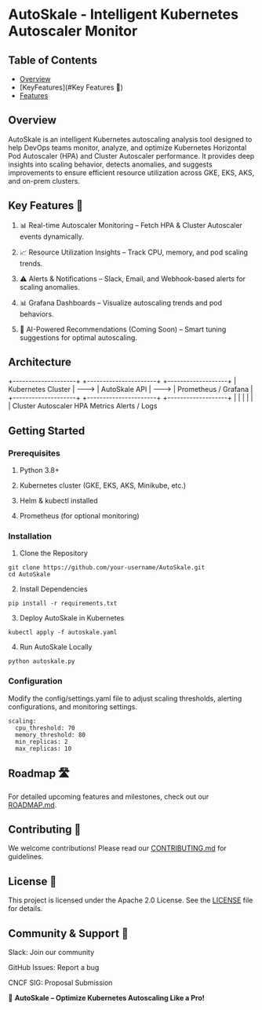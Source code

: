 # **AutoSkale - Intelligent Kubernetes Autoscaler Monitor**







## Table of Contents  
- [Overview](#Overview)  
- [KeyFeatures](#Key Features 🚀)  
- [Features](#features)  

## **Overview**

AutoSkale is an intelligent Kubernetes autoscaling analysis tool designed to help DevOps teams monitor, analyze, and optimize Kubernetes Horizontal Pod Autoscaler (HPA) and Cluster Autoscaler performance. It provides deep insights into scaling behavior, detects anomalies, and suggests improvements to ensure efficient resource utilization across GKE, EKS, AKS, and on-prem clusters.

## Key Features 🚀

1. 📊 Real-time Autoscaler Monitoring – Fetch HPA & Cluster Autoscaler events dynamically.

2. 📈 Resource Utilization Insights – Track CPU, memory, and pod scaling trends.

3. ⚠️ Alerts & Notifications – Slack, Email, and Webhook-based alerts for scaling anomalies.

4. 📊 Grafana Dashboards – Visualize autoscaling trends and pod behaviors.

5. 🧠 AI-Powered Recommendations (Coming Soon) – Smart tuning suggestions for optimal autoscaling.

## Architecture

 +--------------------+        +----------------------+        +-------------------+
 | Kubernetes Cluster | ---> | AutoSkale API       | ---> | Prometheus / Grafana |
 +--------------------+        +----------------------+        +-------------------+
         |                           |                        |
         |                           |                        |
  Cluster Autoscaler        HPA Metrics           Alerts / Logs

## Getting Started

### Prerequisites

1. Python 3.8+

2. Kubernetes cluster (GKE, EKS, AKS, Minikube, etc.)

3. Helm & kubectl installed

5. Prometheus (for optional monitoring)

### Installation

1. Clone the Repository

``` 
git clone https://github.com/your-username/AutoSkale.git
cd AutoSkale 
```

2. Install Dependencies

`pip install -r requirements.txt`

3. Deploy AutoSkale in Kubernetes

`kubectl apply -f autoskale.yaml`

4. Run AutoSkale Locally

`python autoskale.py`

### Configuration

Modify the config/settings.yaml file to adjust scaling thresholds, alerting configurations, and monitoring settings.

```
scaling:
  cpu_threshold: 70
  memory_threshold: 80
  min_replicas: 2
  max_replicas: 10
```
## Roadmap 🛣️

For detailed upcoming features and milestones, check out our [ROADMAP.md](https://github.com/Aravindjeev/AutoSKale/blob/ce0329446ca8b8547c27ca12e606fa5944a78356/ROADMAP.md).

## Contributing 🤝

We welcome contributions! Please read our [CONTRIBUTING.md](https://github.com/Aravindjeev/AutoSKale/blob/73976192dc3197b4a2e54a946557dcbd607e207e/CONTRIBUTING.md) for guidelines.

## License 📜

This project is licensed under the Apache 2.0 License. See the [LICENSE](https://github.com/Aravindjeev/AutoSKale/blob/73976192dc3197b4a2e54a946557dcbd607e207e/LICENSE) file for details.

## Community & Support 💬

Slack: Join our community

GitHub Issues: Report a bug

CNCF SIG: Proposal Submission

🚀 **AutoSkale – Optimize Kubernetes Autoscaling Like a Pro!**

